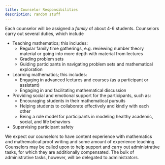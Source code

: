 ```yaml
---
title: Counselor Responsibilities
description: random stuff
---
```


Each counselor will be assigned a *family* of about 4-6 students. Counselors carry out several duties, which include

- Teaching mathematics; this includes:
    - Regular family time gatherings, e.g. reviewing number theory material or going into more depth with material from lectures
    - Grading problem sets
    - Guiding participants in navigating problem sets and mathematical exploration
- Learning mathematics; this includes:
    - Engaging in advanced lectures and courses (as a participant or assistant)
    - Engaging in and facilitating mathematical discussion
- Providing social and emotional support for the participants, such as:
    - Encouraging students in their mathematical pursuits
    - Helping students to collaborate effectively and kindly with each other
    - Being a role model for participants in modeling healthy academic, social, and life behaviors
- Supervising participant safety

We expect our counselors to have content experience with mathematics and mathematical proof writing and some amount of experience teaching. Counselors may be called upon to help support and carry out administrative tasks, for which they are additionally compensated. The bulk of administrative tasks, however, will be delegated to administrators.